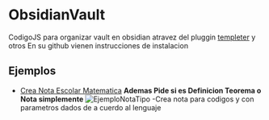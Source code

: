 # ObsidianVault
CodigoJS para organizar vault en obsidian atravez del pluggin [templeter](https://github.com/SilentVoid13/Templater) y otros 
En su github vienen instrucciones de instalacion 

## Ejemplos
- [Crea Nota Escolar Matematica](https://github.com/Byc-tor/ObsidianVault/blob/main/tp.Materia_TipoDeNota) **Ademas Pide si es Definicion Teorema o Nota simplemente**
![EjemploNotaTipo](https://user-images.githubusercontent.com/102017108/218908494-d91c9ad1-2e64-45d7-9df8-60ede9e0206a.png)
-Crea nota para codigos y con parametros dados de a cuerdo al lenguaje 

